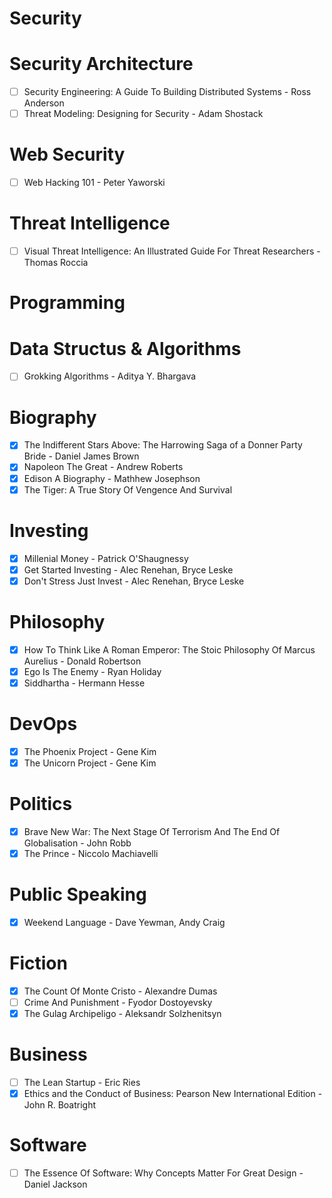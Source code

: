 # Security
# Security Architecture
- [ ] Security Engineering: A Guide To Building Distributed Systems - Ross Anderson
- [ ] Threat Modeling: Designing for Security - Adam Shostack

# Web Security
- [ ] Web Hacking 101 - Peter Yaworski
      
# Threat Intelligence
- [ ] Visual Threat Intelligence: An Illustrated Guide For Threat Researchers - Thomas Roccia

# Programming
# Data Structus & Algorithms
- [ ] Grokking Algorithms - Aditya Y. Bhargava

# Biography
- [x] The Indifferent Stars Above: The Harrowing Saga of a Donner Party Bride - Daniel James Brown
- [x] Napoleon The Great - Andrew Roberts
- [x] Edison A Biography - Mathhew Josephson
- [x] The Tiger: A True Story Of Vengence And Survival

# Investing
- [x] Millenial Money - Patrick O'Shaugnessy
- [x] Get Started Investing - Alec Renehan, Bryce Leske
- [x] Don't Stress Just Invest - Alec Renehan, Bryce Leske

# Philosophy
- [x] How To Think Like A Roman Emperor: The Stoic Philosophy Of Marcus Aurelius - Donald Robertson
- [x] Ego Is The Enemy - Ryan Holiday
- [x] Siddhartha - Hermann Hesse
      
# DevOps
- [x] The Phoenix Project - Gene Kim
- [x] The Unicorn Project - Gene Kim
      
# Politics
- [x] Brave New War: The Next Stage Of Terrorism And The End Of Globalisation - John Robb
- [x] The Prince - Niccolo Machiavelli

# Public Speaking
- [x] Weekend Language - Dave Yewman, Andy Craig
      
# Fiction
- [x] The Count Of Monte Cristo - Alexandre Dumas
- [ ] Crime And Punishment - Fyodor Dostoyevsky
- [x] The Gulag Archipeligo - Aleksandr Solzhenitsyn

# Business
- [ ] The Lean Startup - Eric Ries
- [x] Ethics and the Conduct of Business: Pearson New International Edition - John R. Boatright

# Software
- [ ] The Essence Of Software: Why Concepts Matter For Great Design - Daniel Jackson
